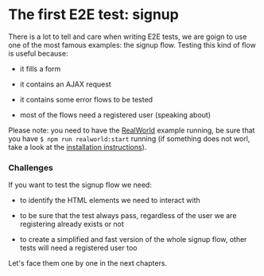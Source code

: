 # The first E2E test: signup

There is a lot to tell and care when writing E2E tests, we are goign to use one of the most famous examples: the signup flow. Testing this kind of flow is useful because:

- it fills a form

- it contains an AJAX request

- it contains some error flows to be tested

- most of the flows need a registered user (speaking about)

Please note: you need to have the [RealWorld](about-the-book.md#code) example running, be sure that you have `$ npm run realworld:start` running (if something does not worl, take a look at the [installation instructions](../README.md)).

<!-- TODO: write the instructions in the README and point to the specific block -->

### Challenges

If you want to test the signup flow we need:

- to identify the HTML elements we need to interact with

- to be sure that the test always pass, regardless of the user we are registering already exists or not

- to create a simplified and fast version of the whole signup flow, other tests will need a registered user too

Let's face them one by one in the next chapters.
